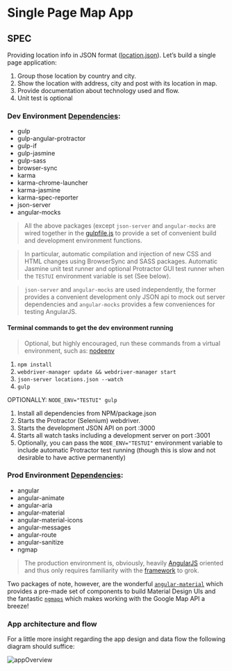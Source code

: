 # Single Page Map App

## SPEC
Providing location info in JSON format ([location.json]("https://github.com/aaronmyatt/baeapp/blob/master/location.json")). Let’s build a single page application:
<ol>
    <li>Group those location by country and city.</li>
    <li>Show the location with address, city and post with its location in map.</li>
    <li>Provide documentation about technology used and flow.</li>
    <li>Unit test is optional</li>
</ol>

### Dev Environment [Dependencies](https://github.com/aaronmyatt/baeapp/blob/master/package.json):

- gulp
- gulp-angular-protractor
- gulp-if
- gulp-jasmine
- gulp-sass
- browser-sync
- karma
- karma-chrome-launcher
- karma-jasmine
- karma-spec-reporter
- json-server
- angular-mocks

> All the above packages (except `json-server` and `angular-mocks` are wired together in the [gulpfile.js](https://github.com/aaronmyatt/baeapp/blob/master/gulpfile.js) to provide a set of convenient build and development environment functions.

> In particular, automatic compilation and injection of new CSS and HTML changes using BrowserSync and SASS packages. Automatic Jasmine unit test runner and optional Protractor GUI test runner when the `TESTUI` environment variable is set (See below).

> `json-server` and `angular-mocks` are used independently, the former provides a convenient development only JSON api to mock out server dependencies and `angular-mocks` provides a few conveniences for testing AngularJS.

#### Terminal commands to get the dev environment running

> Optional, but highly encouraged, run these commands from a virtual environment, such as: [nodeenv](https://github.com/ekalinin/nodeenv)

1. `npm install`
2. `webdriver-manager update && webdriver-manager start`
3. `json-server locations.json --watch`
4. `gulp`

OPTIONALLY: `NODE_ENV="TESTUI" gulp`

1. Install all dependencies from NPM/package.json
2. Starts the Protractor (Selenium) webdriver.
3. Starts the development JSON API on port :3000
4. Starts all watch tasks including a development server on port :3001
5. Optionally, you can pass the `NODE_ENV="TESTUI"` environment variable to include automatic Protractor test running (though this is slow and not desirable to have active permanently)

### Prod Environment [Dependencies](https://github.com/aaronmyatt/baeapp/blob/master/package.json):

- angular
- angular-animate
- angular-aria
- angular-material
- angular-material-icons
- angular-messages
- angular-route
- angular-sanitize
- ngmap

> The production environment is, obviously, heavily [AngularJS](https://angularjs.org/) oriented and thus only requires familiarity with the [framework](https://angularjs.org/) to grok.

Two packages of note, however, are the wonderful [`angular-material`](https://material.angularjs.org/latest/) which provides a pre-made set of components to build Material Design UIs and the fantastic [`ngmaps`](https://ngmap.github.io/) which makes working with the Google Map API a breeze!

### App architecture and flow

For a little more insight regarding the app design and data flow the following diagram should suffice:

![appOverview]("app_overview.png")
